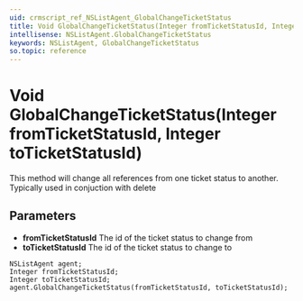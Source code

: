 ```yaml
---
uid: crmscript_ref_NSListAgent_GlobalChangeTicketStatus
title: Void GlobalChangeTicketStatus(Integer fromTicketStatusId, Integer toTicketStatusId)
intellisense: NSListAgent.GlobalChangeTicketStatus
keywords: NSListAgent, GlobalChangeTicketStatus
so.topic: reference
---
```


# Void GlobalChangeTicketStatus(Integer fromTicketStatusId, Integer toTicketStatusId)

This method will change all references from one ticket status to another. Typically used in conjuction with delete

## Parameters

* **fromTicketStatusId** The id of the ticket status to change from
* **toTicketStatusId** The id of the ticket status to change to

```crmscript
NSListAgent agent;
Integer fromTicketStatusId;
Integer toTicketStatusId;
agent.GlobalChangeTicketStatus(fromTicketStatusId, toTicketStatusId);
```

